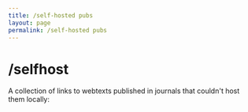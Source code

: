 ```yaml
---
title: /self-hosted pubs
layout: page
permalink: /self-hosted pubs
---
```


# /selfhost

A collection of links to webtexts published in journals that couldn't host them locally:


